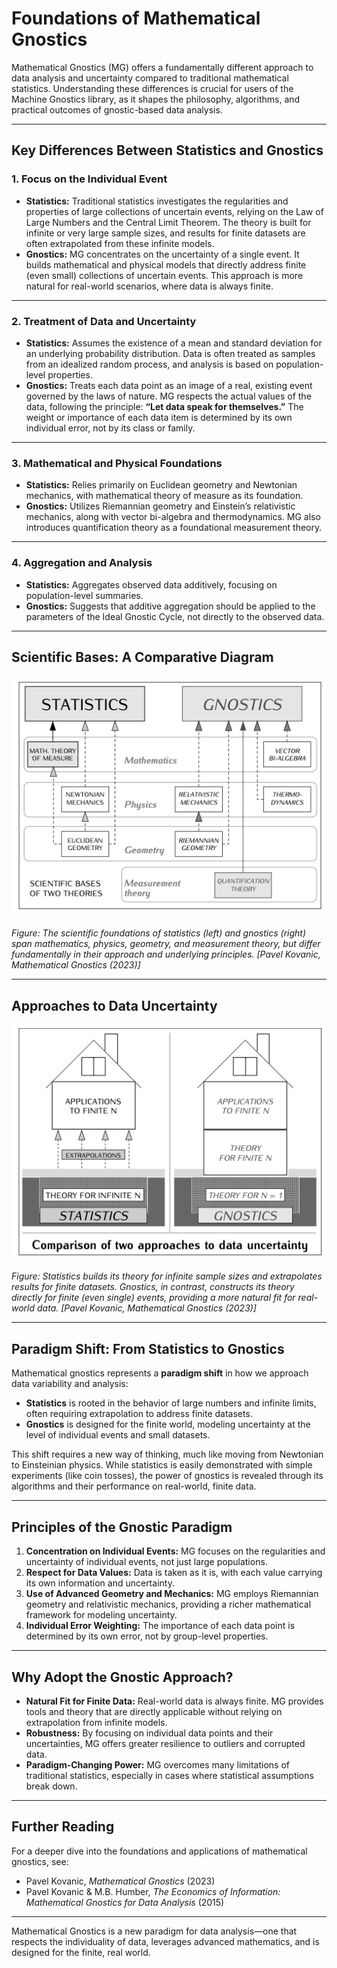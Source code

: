 # Foundations of Mathematical Gnostics

Mathematical Gnostics (MG) offers a fundamentally different approach to data analysis and uncertainty compared to traditional mathematical statistics. Understanding these differences is crucial for users of the Machine Gnostics library, as it shapes the philosophy, algorithms, and practical outcomes of gnostic-based data analysis.

---

## Key Differences Between Statistics and Gnostics

### 1. Focus on the Individual Event

- **Statistics:** Traditional statistics investigates the regularities and properties of large collections of uncertain events, relying on the Law of Large Numbers and the Central Limit Theorem. The theory is built for infinite or very large sample sizes, and results for finite datasets are often extrapolated from these infinite models.
- **Gnostics:**
  MG concentrates on the uncertainty of a single event. It builds mathematical and physical models that directly address finite (even small) collections of uncertain events. This approach is more natural for real-world scenarios, where data is always finite.

---

### 2. Treatment of Data and Uncertainty

- **Statistics:** Assumes the existence of a mean and standard deviation for an underlying probability distribution. Data is often treated as samples from an idealized random process, and analysis is based on population-level properties.
- **Gnostics:**
  Treats each data point as an image of a real, existing event governed by the laws of nature. MG respects the actual values of the data, following the principle: **“Let data speak for themselves.”** The weight or importance of each data item is determined by its own individual error, not by its class or family.

---

### 3. Mathematical and Physical Foundations

- **Statistics:** Relies primarily on Euclidean geometry and Newtonian mechanics, with mathematical theory of measure as its foundation.
- **Gnostics:**
  Utilizes Riemannian geometry and Einstein’s relativistic mechanics, along with vector bi-algebra and thermodynamics. MG also introduces quantification theory as a foundational measurement theory.

---

### 4. Aggregation and Analysis

- **Statistics:** Aggregates observed data additively, focusing on population-level summaries.
- **Gnostics:**
  Suggests that additive aggregation should be applied to the parameters of the Ideal Gnostic Cycle, not directly to the observed data.

---

## Scientific Bases: A Comparative Diagram

![Scientific Bases of Two Theories](images/img2.png)

*Figure: The scientific foundations of statistics (left) and gnostics (right) span mathematics, physics, geometry, and measurement theory, but differ fundamentally in their approach and underlying principles. [Pavel Kovanic, *Mathematical Gnostics* (2023)]*

---

## Approaches to Data Uncertainty

![Comparison of Two Approaches to Data Uncertainty](images/img1.png)

*Figure: Statistics builds its theory for infinite sample sizes and extrapolates results for finite datasets. Gnostics, in contrast, constructs its theory directly for finite (even single) events, providing a more natural fit for real-world data. [Pavel Kovanic, *Mathematical Gnostics* (2023)]*

---

## Paradigm Shift: From Statistics to Gnostics

Mathematical gnostics represents a **paradigm shift** in how we approach data variability and analysis:

- **Statistics** is rooted in the behavior of large numbers and infinite limits, often requiring extrapolation to address finite datasets.
- **Gnostics** is designed for the finite world, modeling uncertainty at the level of individual events and small datasets.

This shift requires a new way of thinking, much like moving from Newtonian to Einsteinian physics. While statistics is easily demonstrated with simple experiments (like coin tosses), the power of gnostics is revealed through its algorithms and their performance on real-world, finite data.

---

## Principles of the Gnostic Paradigm

1. **Concentration on Individual Events:** MG focuses on the regularities and uncertainty of individual events, not just large populations.
2. **Respect for Data Values:** Data is taken as it is, with each value carrying its own information and uncertainty.
3. **Use of Advanced Geometry and Mechanics:** MG employs Riemannian geometry and relativistic mechanics, providing a richer mathematical framework for modeling uncertainty.
4. **Individual Error Weighting:**
   The importance of each data point is determined by its own error, not by group-level properties.

---

## Why Adopt the Gnostic Approach?

- **Natural Fit for Finite Data:** Real-world data is always finite. MG provides tools and theory that are directly applicable without relying on extrapolation from infinite models.
- **Robustness:** By focusing on individual data points and their uncertainties, MG offers greater resilience to outliers and corrupted data.
- **Paradigm-Changing Power:**
  MG overcomes many limitations of traditional statistics, especially in cases where statistical assumptions break down.

---

## Further Reading

For a deeper dive into the foundations and applications of mathematical gnostics, see:

- Pavel Kovanic, *Mathematical Gnostics* (2023)
- Pavel Kovanic & M.B. Humber, *The Economics of Information: Mathematical Gnostics for Data Analysis* (2015)

---

Mathematical Gnostics is a new paradigm for data analysis—one that respects the individuality of data, leverages advanced mathematics, and is designed for the finite, real world.

